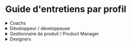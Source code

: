 # Guide d'entretiens par profil

<details>

<summary>Coachs</summary>



#### Critères de recrutement

1. Connaissance de l'**environnement beta.gouv.fr, Startups d'État,** ou plus largement des **enjeux de la transformation numérique de l'État**
2. **Motivations** à travailler dans le service public / sur le sujet de politique publique visé : volonté de faire bouger les lignes en sachant rester conciliant, intérêt pour la transformation numérique de l'administration, etc
3. **Adéquation** [**culturelle**](../../../../travailler-a-beta-gouv/culture/) : culture entrepreneuriale + culture de l'intérêt général
4. Compétences en accompagnement d'équipe ou d'individus (**coaching**) : OKR, animations de formations, de rétros, capacité à savoir quand laisser faire ou prendre la main
5. Compétences **tech** : recrutement des développeurs, niveau technique, _product management_, _no code_
6. Compétences **design** : connaissance de démarches UX, maquettage rapide (Sketch, Figma)
7. Compétences **bizdev** : acquisition/conversion/rétention, deal-making
8. Track-Record entrepreneurial : quels sont les succès et les échecs passés du candidat ?
9. Posture et _soft skills_ : travail en autonomie, en équipe, en horizontalité, capacité à comprendre rapidement un contexte/jeu d'acteurs compliqué, focus problème, focus usagers, sortir de situation complexe pour tout faire pour la réussite du produit, acquérir la confiance des sponsors, capacité à fédérer autour d'une approche usager

#### Guide d'entretien

45 minutes, dont :

* 5 min de présentation
* 5 min de présentation du contexte du recrutement
* 10 min d'entretien culturel
* 15 min d'entretien technique
* 10 min de questions / réponses

</details>

<details>

<summary>Développeur / développeuse</summary>

1h30, sur le canevas suivant :

* 10 min : contexte
* 20 min : présentation : "pourquoi penses-tu pouvoir réaliser cette mission ?"
* 45 min : entretien technique : "tu peux nous montrer du code que tu as développé, en production, et expliquer ce qui te plaît et ce qui te déplaît dedans ?" (**prévoir  de venir avec sa machine,** ou du code hébergé auquel on pourrait accéder : une histoire à raconter sur pourquoi ce morceau de code ou son architecture te rend particulièrement fier·e, ou pourquoi celui-ci est vraiment très mauvais, pourquoi tu as décidé d'en arriver là, et comment tu aurais fait si les contraintes avaient été différentes)
* 15 min : questions pratiques : disponibilité, conditions

</details>

<details>

<summary>Gestionnaire de produit / Product Manager</summary>



#### Environnement courant

Parlons de ta dernière mission

* Quel est ton rôle au sein de l'équipe ? Avec qui travailles-tu ? Comment ?
* Comment décides-tu quoi construire ?
* Comment interagis-tu avec tes usagers ?
* Comment décris-tu une _user story_ ?
* Parles-nous de 2 fois où tu as du faire des arbitrages difficiles.
* Parles-nous d'une fois où tu avais une vision différente de celle de ton équipe.

#### Analyse de produit

Parlons d'un produit que tu utilises régulièrement. Pourquoi l'utilises-tu ?

* Qu'est-ce que tu n'aimes pas dessus ? Pourquoi ?
* Comment ferais-tu mieux ?
* Quelles fonctionnalités supprimerais-tu ?
* Quelles seraient les 3 prochaines fonctionnalités que tu y mettrais ?
* Qui est l'utilisateur cible ? Pourquoi ?
* Qui est le client ? Pourquoi ?
* Comment augmenterais-tu le nombre d'utilisateurs ?

#### Création d'un nouveau produit

Parlons d'un domaine qui te passionne. Quel produit voudrais-tu construire ?

* Tu es PO sur ce produit, responsable de le livrer au plus vite. Par quoi commences-tu ?
* Quelles métriques utilises-tu pour suivre l'avancement ? Pourquoi ?
* Comment as-tu choisi ce que tu n'as **pas** construit ?
* Quand et comment impliques-tu l'équipe de développement ?
* Comment gères-tu la qualité ?
* Quel modèle d'affaires mets-tu en place ?
* Comment génères-tu du trafic ?

</details>

<details>

<summary>Designers</summary>

[Voir la page dédiée.](../../../jameliore-le-design-et-lexperience-utilisateur/design/)

</details>

##
